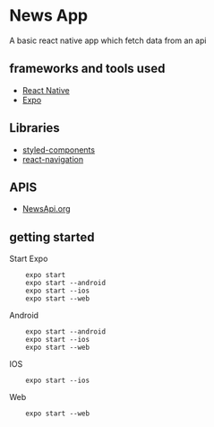# News App
A basic react native app which fetch data from an api

## frameworks and tools used
- [React Native](https://reactnative.dev/)
- [Expo](https://expo.io/)

## Libraries
- [styled-components](https://styled-components.com/)
- [react-navigation](https://reactnavigation.org/)

## APIS
- [NewsApi.org](https://newsapi.org/docs/get-started#search)

## getting started
Start Expo

```shell
    expo start
    expo start --android
    expo start --ios
    expo start --web
```
Android

```shell
    expo start --android
    expo start --ios
    expo start --web
```
IOS

```shell
    expo start --ios
```

Web

```shell
    expo start --web
```

